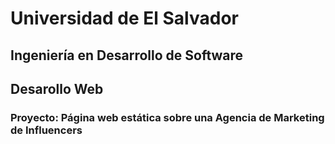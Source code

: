 # Universidad de El Salvador
## Ingeniería en Desarrollo de Software

## Desarollo Web

### Proyecto: Página web estática sobre una Agencia de Marketing de Influencers
